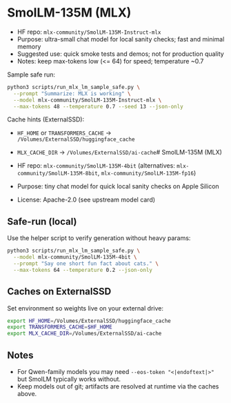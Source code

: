 # SmolLM-135M (MLX)

- HF repo: `mlx-community/SmolLM-135M-Instruct-mlx`
- Purpose: ultra-small chat model for local sanity checks; fast and minimal memory
- Suggested use: quick smoke tests and demos; not for production quality
- Notes: keep max-tokens low (<= 64) for speed; temperature ~0.7

Sample safe run:

```bash
python3 scripts/run_mlx_lm_sample_safe.py \
  --prompt "Summarize: MLX is working" \
  --model mlx-community/SmolLM-135M-Instruct-mlx \
  --max-tokens 48 --temperature 0.7 --seed 13 --json-only
```

Cache hints (ExternalSSD):

- `HF_HOME` or `TRANSFORMERS_CACHE` -> `/Volumes/ExternalSSD/huggingface_cache`
- `MLX_CACHE_DIR` -> `/Volumes/ExternalSSD/ai-cache`# SmolLM-135M (MLX)

- HF repo: `mlx-community/SmolLM-135M-4bit` (alternatives: `mlx-community/SmolLM-135M-8bit`, `mlx-community/SmolLM-135M-fp16`)
- Purpose: tiny chat model for quick local sanity checks on Apple Silicon
- License: Apache-2.0 (see upstream model card)

## Safe-run (local)

Use the helper script to verify generation without heavy params:

```bash
python3 scripts/run_mlx_lm_sample_safe.py \
  --model mlx-community/SmolLM-135M-4bit \
  --prompt "Say one short fun fact about cats." \
  --max-tokens 64 --temperature 0.2 --json-only
```

## Caches on ExternalSSD

Set environment so weights live on your external drive:

```bash
export HF_HOME=/Volumes/ExternalSSD/huggingface_cache
export TRANSFORMERS_CACHE=$HF_HOME
export MLX_CACHE_DIR=/Volumes/ExternalSSD/ai-cache
```

## Notes

- For Qwen-family models you may need `--eos-token "<|endoftext|>"` but SmolLM typically works without.
- Keep models out of git; artifacts are resolved at runtime via the caches above.
